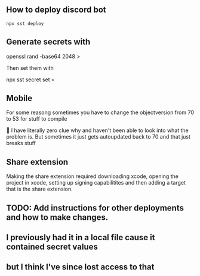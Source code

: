 ## How to deploy discord bot

`npx sst deploy`

## Generate secrets with 

openssl rand -base64 2048 > <local-secret-file-name>

Then set them with 

npx sst secret set <secret-name> < <local-secret-file-name>

## Mobile

For some reasong sometimes you have to change the objectversion from 70 to 53 for stuff to compile

:shrug: I have literally zero clue why and haven't been able to look into what the problem is.
But sometimes it just gets autoupdated back to 70 and that just breaks stuff

## Share extension

Making the share extension required downloading xcode, opening the project in xcode, setting up signing capabilitites and then adding a target that is the share extension.

## TODO: Add instructions for other deployments and how to make changes.
## I previously had it in a local file cause it contained secret values 
## but I think I've since lost access to that
